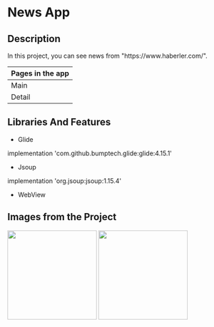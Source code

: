 # News App

Description
-------------

<p>
In this project, you can see news from "https://www.haberler.com/".
  
| Pages in the app |
| --------- |
|  Main     |
|  Detail   |
  
## Libraries And Features
  
 - Glide <p>
   
implementation 'com.github.bumptech.glide:glide:4.15.1'<p>
  
 - Jsoup <p>
   
implementation 'org.jsoup:jsoup:1.15.4'<p>
    
  - WebView  <p>
   
   
## Images from the Project
   
   
<a href="https://github.com/enesokurterzi/news-app/blob/master/images/1.png" target="_blank">
<img src="https://github.com/enesokurterzi/news-app/blob/master/images/1.png" width="200" style="max-width:100%;"></a>
   
<a href="https://github.com/enesokurterzi/news-app/blob/master/images/2.png" target="_blank">
<img src="https://github.com/enesokurterzi/news-app/blob/master/images/2.png" width="200" style="max-width:100%;"></a>
   

   
